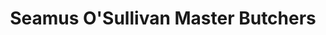 ---
title: "Seamus O'Sullivan Master Butchers"
url: /tralee/seamus-osullivan-master-butchers/
shop: butcher
---